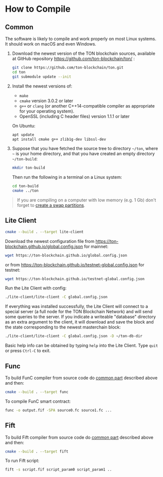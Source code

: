 # How to Compile

## Common

The software is likely to compile and work properly on most Linux systems. It should work on macOS and even Windows.

1) Download the newest version of the TON blockchain sources, available at GitHub repository https://github.com/ton-blockchain/ton/ :

    ```bash
    git clone https://github.com/ton-blockchain/ton.git
    cd ton
    git submodule update --init
    ```

2) Install the newest versions of:
    - `make`
    - `cmake` version 3.0.2 or later
    - `g++` or `clang` (or another C++14-compatible compiler as appropriate for your operating system).
    - OpenSSL (including C header files) version 1.1.1 or later

    On Ubuntu:

    ```bash
    apt update
    apt install cmake g++ zlib1g-dev libssl-dev
    ```


3) Suppose that you have fetched the source tree to directory `~/ton`, where `~` is your home directory, and that you have created an empty directory `~/ton-build`:

    ```bash
    mkdir ton-build
    ```

    Then run the following in a terminal on a Linux system:

    ```bash
    cd ton-build
    cmake ../ton
    ```

> If you are compiling on a computer with low memory (e.g. 1 Gb) don't forget to [create a swap partitions](/compile-swap.md).

## Lite Client

```bash
cmake --build . --target lite-client
```

Download the newest configuration file from https://ton-blockchain.github.io/global.config.json for mainnet:

```bash
wget https://ton-blockchain.github.io/global.config.json
```

or from https://ton-blockchain.github.io/testnet-global.config.json for testnet:

```bash
wget https://ton-blockchain.github.io/testnet-global.config.json
```

Run the Lite Client with config:

```bash
./lite-client/lite-client -C global.config.json
```

If everything was installed successfully, the Lite Client will connect to a special server (a full node for the TON Blockchain Network) and will send some queries to the server.
If you indicate a writeable "database" directory as an extra argument to the client, it will download and save the block and the state corresponding to the newest masterchain block:

```bash
./lite-client/lite-client -C global.config.json -D ~/ton-db-dir
```

Basic help info can be obtained by typing `help` into the Lite Client. Type `quit` or press `Ctrl-C` to exit.


## Func

To build FunC compiler from source code do [common part](/compile.md#Common) described above and then: 

```bash
cmake --build . --target func
```

To compile FunC smart contract:

```bash
func -o output.fif -SPA source0.fc source1.fc ...
```

## Fift

To build Fift compiler from source code do [common part](/compile.md#Common) described above and then:

```bash
cmake --build . --target fift
```

To run Fift script:

```bash
fift -s script.fif script_param0 script_param1 ..
```
